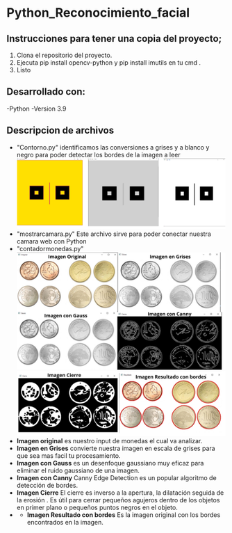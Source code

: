 # Python_Reconocimiento_facial

## Instrucciones para tener una copia del proyecto;
1. Clona el repositorio del proyecto.
2. Ejecuta pip install opencv-python y pip install imutils en tu cmd .
3. Listo

## Desarrollado con:
-Python -Version 3.9

## Descripcion de archivos
* "Contorno.py" identificamos las conversiones a grises y a blanco y negro para poder detectar los bordes de la imagen a leer
 ![Contorno](/Imagenes/Contorno.PNG)
* "mostrarcamara.py" Este archivo sirve para poder conectar nuestra camara web con Python
* "contadormonedas.py" 
  ![monedas1](/Imagenes/monedas1.png)
  ![monedas2](/Imagenes/monedas2.png)
 * **Imagen original** es nuestro input de monedas el cual va analizar.
 * **Imagen en Grises** convierte nuestra imagen en escala de grises para que sea mas facil tu procesamiento.
 * **Imagen con Gauss** es un desenfoque gaussiano muy eficaz para eliminar el ruido gaussiano de una imagen.
 * **Imagen con Canny** Canny Edge Detection es un popular algoritmo de detección de bordes.
 * **Imagen Cierre** El cierre es inverso a la apertura, la dilatación seguida de la erosión . Es útil para cerrar pequeños agujeros dentro de los objetos en primer plano o  pequeños puntos negros en el objeto.
 * * **Imagen Resultado con bordes** Es la imagen original con los bordes encontrados en la imagen. 

